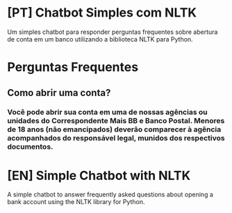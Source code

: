 # [PT] Chatbot Simples com NLTK

Um simples chatbot para responder perguntas frequentes sobre abertura de conta em um banco utilizando a biblioteca NLTK para Python. 

# Perguntas Frequentes

## Como abrir uma conta?

### Você pode abrir sua conta em uma de nossas agências ou unidades do Correspondente Mais BB e Banco Postal. Menores de 18 anos (não emancipados) deverão comparecer à agência acompanhados do responsável legal, munidos dos respectivos documentos. 


# [EN] Simple Chatbot with NLTK

A simple chatbot to answer frequently asked questions about opening a bank account using the NLTK library for Python.
